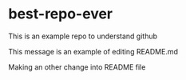 # best-repo-ever
This is an example repo to understand github

This message is an example of editing README.md

Making an other change into README file